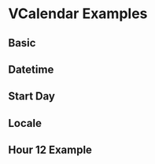 # VCalendar Examples

## Basic

<code-tab>
<template #example>
<BasicExample/>
</template>
<template #code>

```vue
<!--@include: ./components/calendar/BasicExample.vue-->
```

</template>
</code-tab>

## Datetime

<code-tab>
<template #example>
<DateTimeExample/>
</template>
<template #code>

```vue
<!--@include: ./components/calendar/DateTimeExample.vue-->
```

</template>
</code-tab>

## Start Day

<code-tab>
<template #example>
<StartDayExample/>
</template>
<template #code>

```vue
<!--@include: ./components/calendar/StartDayExample.vue-->
```

</template>
</code-tab>

## Locale

<code-tab>
<template #example>
<LocaleExample/>
</template>
<template #code>

```vue
<!--@include: ./components/calendar/LocaleExample.vue-->
```

</template>
</code-tab>

## Hour 12 Example

<code-tab>
<template #example>
<Hour12Example/>
</template>
<template #code>

```vue
<!--@include: ./components/calendar/Hour12Example.vue-->
```

</template>
</code-tab>

<script setup lang="ts">
import { VCalendar } from "@vonage/vivid-vue";
import CodeTab from "../custom/CodeTab.vue";
import { defineClientComponent } from 'vitepress';

const BasicExample = defineClientComponent(() =>  import("./components/calendar/BasicExample.vue"));
const DateTimeExample = defineClientComponent(() =>  import("./components/calendar/DateTimeExample.vue"));
const StartDayExample = defineClientComponent(() =>  import("./components/calendar/StartDayExample.vue"));
const LocaleExample = defineClientComponent(() =>  import("./components/calendar/LocaleExample.vue"));
const Hour12Example = defineClientComponent(() => import("./components/calendar/Hour12Example.vue"));
</script>
